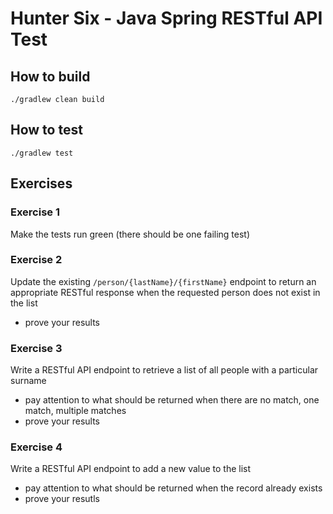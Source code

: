 # Hunter Six - Java Spring RESTful API Test

## How to build
```./gradlew clean build```

## How to test
```./gradlew test```

## Exercises
### Exercise 1
Make the tests run green (there should be one failing test)

### Exercise 2
Update the existing `/person/{lastName}/{firstName}` endpoint to return an appropriate RESTful response when the requested person does not exist in the list
- prove your results

### Exercise 3
Write a RESTful API endpoint to retrieve a list of all people with a particular surname
- pay attention to what should be returned when there are no match, one match, multiple matches
- prove your results

### Exercise 4
Write a RESTful API endpoint to add a new value to the list
- pay attention to what should be returned when the record already exists
- prove your resutls
